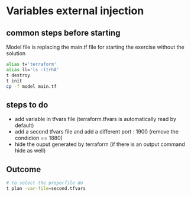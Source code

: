 # Variables external injection

## common steps before starting

Model file is replacing the main.tf file for starting the exercise without the solution

```bash
alias t='terraform'
alias ll='ls -ltrhA'
t destroy
t init
cp -f model main.tf
````

## steps to do
- add variable in tfvars file (terraform.tfvars is automatically read by default)
- add a second tfvars file and add a different port : 1900 (remove the condidion == 1880)
- hide the ouput generated by terraform (if there is an output command hide as well)

## Outcome
```bash
# to select the properfile do 
t plan -var-file=second.tfvars

````